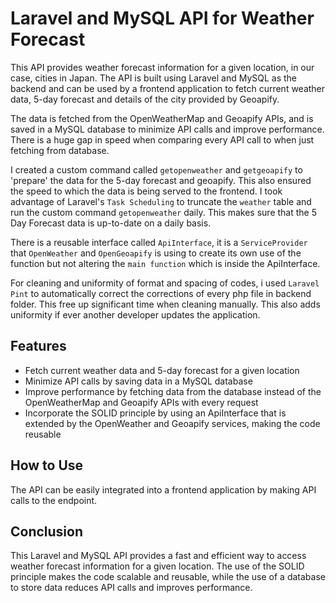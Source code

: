 
# Laravel and MySQL API for Weather Forecast

This API provides weather forecast information for a given location, in our case, cities in Japan. The API is built using Laravel and MySQL as the backend and can be used by a frontend application to fetch current weather data, 5-day forecast and details of the city provided by Geoapify. 

The data is fetched from the OpenWeatherMap and Geoapify APIs, and is saved in a MySQL database to minimize API calls and improve performance. There is a huge gap in speed when comparing every API call to when just fetching from database.

I created a custom command called `getopenweather` and `getgeoapify` to 'prepare' the data for the 5-day forecast and geoapify. This also ensured the speed to which the data is being served to the frontend. I took advantage of Laravel's `Task Scheduling` to truncate the `weather` table and run the custom command `getopenweather` daily. This makes sure that the 5 Day Forecast data is up-to-date on a daily basis. 

There is a reusable interface called `ApiInterface`, it is a `ServiceProvider` that `OpenWeather` and `OpenGeoapify` is using to create its own use of the function but not altering the `main function` which is inside the ApiInterface.

For cleaning and uniformity of format and spacing of codes, i used `Laravel Pint` to automatically correct the corrections of every php file in backend folder. This free up significant time when cleaning manually. This also adds uniformity if ever another developer updates the application.

## Features
* Fetch current weather data and 5-day forecast for a given location
* Minimize API calls by saving data in a MySQL database
* Improve performance by fetching data from the database instead of the OpenWeatherMap and Geoapify APIs with every request
* Incorporate the SOLID principle by using an ApiInterface that is extended by the OpenWeather and Geoapify services, making the code reusable

## How to Use
The API can be easily integrated into a frontend application by making API calls to the endpoint. 

## Conclusion
This Laravel and MySQL API provides a fast and efficient way to access weather forecast information for a given location. The use of the SOLID principle makes the code scalable and reusable, while the use of a database to store data reduces API calls and improves performance.

